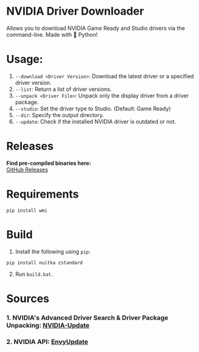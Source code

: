# NVIDIA Driver Downloader
Allows you to download NVIDIA Game Ready and Studio drivers via the command-line. Made with 🐍 Python!

# Usage:
1. `--download <Driver Version>`: Download the latest driver or a specified driver version.
2. `--list`: Return a list of driver versions.
3. `--unpack <Driver File>`: Unpack only the display driver from a driver package.
4. `--studio`: Set the driver type to Studio. (Default: Game Ready)
5. `--dir`: Specify the output directory.
6. `--update`: Check if the installed NVIDIA driver is outdated or not.

# Releases
**Find pre-compiled binaries here:**             
[GitHub Releases](https://github.com/Aetopia/NVIDIA-Driver-Downloader/releases)

# Requirements
```
pip install wmi
```

# Build
1. Install the following using `pip`:
```
pip install nuitka zstandard
```
2. Run `build.bat`.

# Sources
### 1. NVIDIA's Advanced Driver Search & Driver Package Unpacking: [NVIDIA-Update](https://github.com/lord-carlos/nvidia-update)
### 2. NVIDIA API: [EnvyUpdate](https://github.com/fyr77/EnvyUpdate/wiki/Nvidia-API)
